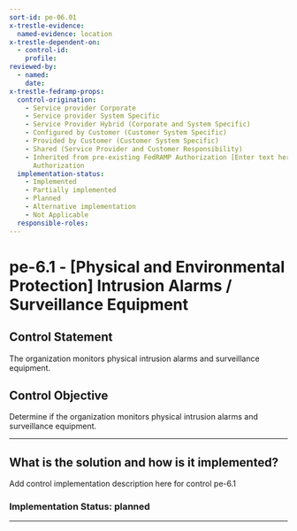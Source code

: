 ```yaml
---
sort-id: pe-06.01
x-trestle-evidence:
  named-evidence: location
x-trestle-dependent-on:
  - control-id:
    profile:
reviewed-by:
  - named:
    date:
x-trestle-fedramp-props:
  control-origination:
    - Service provider Corporate
    - Service provider System Specific
    - Service Provider Hybrid (Corporate and System Specific)
    - Configured by Customer (Customer System Specific)
    - Provided by Customer (Customer System Specific)
    - Shared (Service Provider and Customer Responsibility)
    - Inherited from pre-existing FedRAMP Authorization [Enter text here], Date of
      Authorization
  implementation-status:
    - Implemented
    - Partially implemented
    - Planned
    - Alternative implementation
    - Not Applicable
  responsible-roles:
---
```


# pe-6.1 - \[Physical and Environmental Protection\] Intrusion Alarms / Surveillance Equipment

## Control Statement

The organization monitors physical intrusion alarms and surveillance equipment.

## Control Objective

Determine if the organization monitors physical intrusion alarms and surveillance equipment.

______________________________________________________________________

## What is the solution and how is it implemented?

Add control implementation description here for control pe-6.1

### Implementation Status: planned

______________________________________________________________________
